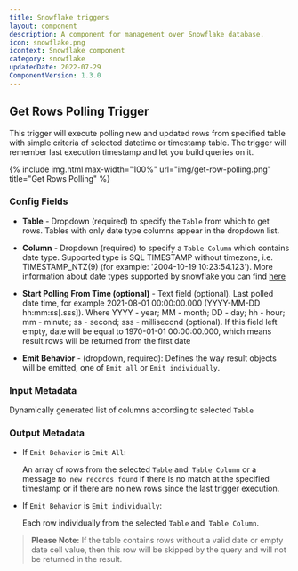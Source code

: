 ```yaml
---
title: Snowflake triggers
layout: component
description: A component for management over Snowflake database.
icon: snowflake.png
icontext: Snowflake component
category: snowflake
updatedDate: 2022-07-29
ComponentVersion: 1.3.0
---
```


## Get Rows Polling Trigger

This trigger will execute polling new and updated rows from specified table with simple criteria of selected datetime or timestamp table. The trigger will remember last execution timestamp and let you build queries on it.

{% include img.html max-width="100%" url="img/get-row-polling.png" title="Get Rows Polling" %}

### Config Fields

* **Table** - Dropdown (required) to specify the `Table` from which to get rows. Tables with only date type columns appear in the dropdown list.

* **Column** - Dropdown (required) to specify a `Table Column` which contains date type. Supported type is SQL TIMESTAMP without timezone, i.e. TIMESTAMP_NTZ(9) (for example: '2004-10-19 10:23:54.123'). More information about date types supported by snowflake you can find [here](https://docs.snowflake.com/en/sql-reference/data-types-datetime.html)

* **Start Polling From Time (optional)** - Text field (optional). Last polled date time, for example 2021-08-01 00:00:00.000 (YYYY-MM-DD hh:mm:ss[.sss]). Where YYYY - year; MM - month; DD - day; hh - hour; mm - minute; ss - second; sss - millisecond (optional). If this field left empty, date will be equal to 1970-01-01 00:00:00.000, which means result rows will be returned from the first date

* **Emit Behavior** - (dropdown, required): Defines the way result objects will be emitted, one of `Emit all` or `Emit individually`.

### Input Metadata

Dynamically generated list of columns according to selected `Table`

### Output Metadata

* If `Emit Behavior` is `Emit All`:

  An array of rows from the selected `Table` and` Table Column` or a message `No new records found` if there is no match at the specified timestamp or if there are no new rows since the last trigger execution.

* If `Emit Behavior` is `Emit individually`:

  Each row individually from the selected `Table` and` Table Column`.

> **Please Note:** If the table contains rows without a valid date or empty date cell value, then this row will be skipped by the query and will not be returned in the result.
